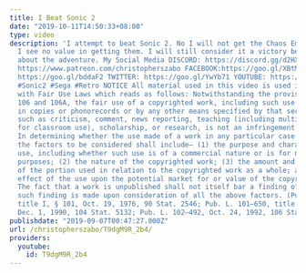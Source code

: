 ```yaml
---
title: I Beat Sonic 2
date: "2019-10-11T14:50:33+08:00"
type: video
description: 'I attempt to beat Sonic 2. No I will not get the Chaos Emeralds because
  I see no value in getting them. I will still consider it a victory because it''s
  about the adventure. My Social Media DISCORD: https://discord.gg/d2HXvrN PATREON:
  https://www.patreon.com/christopherszabo FACEBOOK:https://goo.gl/XBtMv5 INSTAGRAM:
  https://goo.gl/bddaF2 TWITTER: https://goo.gl/YwYb71 YOUTUBE: https://goo.gl/EsQA9j
  #Sonic2 #Sega #Retro NOTICE All material used in this video is used in compliance
  with Fair Use Laws which reads as follows: Notwithstanding the provisions of sections
  106 and 106A, the fair use of a copyrighted work, including such use by reproduction
  in copies or phonorecords or by any other means specified by that section, for purposes
  such as criticism, comment, news reporting, teaching (including multiple copies
  for classroom use), scholarship, or research, is not an infringement of copyright.
  In determining whether the use made of a work in any particular case is a fair use
  the factors to be considered shall include— (1) the purpose and character of the
  use, including whether such use is of a commercial nature or is for nonprofit educational
  purposes; (2) the nature of the copyrighted work; (3) the amount and substantiality
  of the portion used in relation to the copyrighted work as a whole; and (4) the
  effect of the use upon the potential market for or value of the copyrighted work.
  The fact that a work is unpublished shall not itself bar a finding of fair use if
  such finding is made upon consideration of all the above factors. (Pub. L. 94–553,
  title I, § 101, Oct. 19, 1976, 90 Stat. 2546; Pub. L. 101–650, title VI, § 607,
  Dec. 1, 1990, 104 Stat. 5132; Pub. L. 102–492, Oct. 24, 1992, 106 Stat. 3145.)'
publishdate: "2019-09-07T00:47:27.000Z"
url: /christopherszabo/T9dgM9R_2b4/
providers:
  youtube:
    id: T9dgM9R_2b4
---
```

